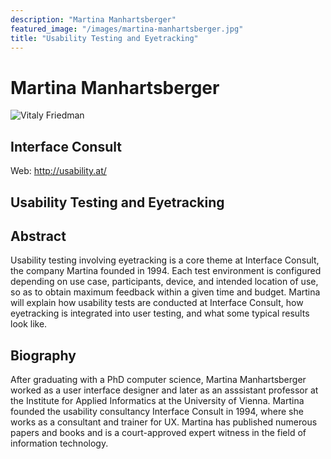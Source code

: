 ```yaml
---
description: "Martina Manhartsberger"
featured_image: "/images/martina-manhartsberger.jpg"
title: "Usability Testing and Eyetracking"
---
```



<h1>
Martina Manhartsberger
</h1>

<img class="speaker-photo" alt="Vitaly Friedman"
  src="/images/martina-manhartsberger.jpg"/>

<h2>
Interface Consult
</h2>

<p class="contact-info">
<span class="web">Web: <a href="http://usability.at/">http://usability.at/</a></span>
</p>

<h2>
Usability Testing and Eyetracking
</h2>



<h2 class="Summary">Abstract</h2>
<p>
Usability testing involving eyetracking is a core theme at
Interface Consult, the company Martina founded in 1994. Each test
environment is configured depending on use case, participants,
device, and intended location of use, so as to obtain maximum
feedback within a given time and budget. Martina will explain how
usability tests are conducted at Interface Consult, how
eyetracking is integrated into user testing, and what some typical
results look like.
</p>




<h2 class="biography">Biography</h2>
<p>
After graduating with a PhD computer science, Martina
Manhartsberger worked as a user interface designer and later as an
asssistant professor at the Institute for Applied Informatics at
the University of Vienna. Martina founded the usability
consultancy Interface Consult in 1994, where she works as a
consultant and trainer for UX. Martina has published numerous
papers and books and is a court-approved expert witness in the
field of information technology.
</p>
